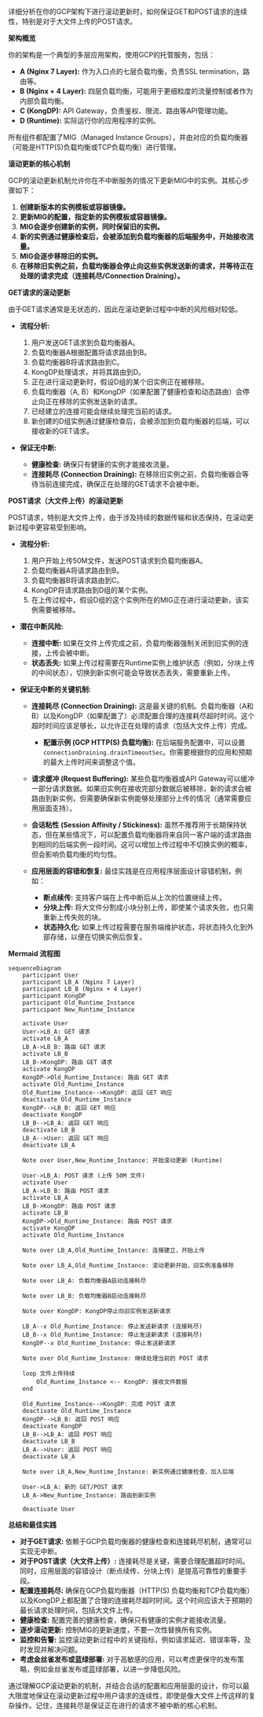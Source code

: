 详细分析在你的GCP架构下进行滚动更新时，如何保证GET和POST请求的连续性，特别是对于大文件上传的POST请求。

**架构概览**

你的架构是一个典型的多层应用架构，使用GCP的托管服务，包括：

* **A (Nginx 7 Layer):**  作为入口点的七层负载均衡，负责SSL termination，路由等。
* **B (Nginx + 4 Layer):**  四层负载均衡，可能用于更细粒度的流量控制或者作为内部负载均衡。
* **C (KongDP):**  API Gateway，负责鉴权、限流、路由等API管理功能。
* **D (Runtime):**  实际运行你的应用程序的实例。

所有组件都配置了MIG（Managed Instance Groups），并由对应的负载均衡器（可能是HTTP(S)负载均衡或TCP负载均衡）进行管理。

**滚动更新的核心机制**

GCP的滚动更新机制允许你在不中断服务的情况下更新MIG中的实例。其核心步骤如下：

1. **创建新版本的实例模板或容器镜像。**
2. **更新MIG的配置，指定新的实例模板或容器镜像。**
3. **MIG会逐步创建新的实例，同时保留旧的实例。**
4. **新的实例通过健康检查后，会被添加到负载均衡器的后端服务中，开始接收流量。**
5. **MIG会逐步移除旧的实例。**
6. **在移除旧实例之前，负载均衡器会停止向这些实例发送新的请求，并等待正在处理的请求完成（连接耗尽/Connection Draining）。**

**GET请求的滚动更新**

由于GET请求通常是无状态的，因此在滚动更新过程中中断的风险相对较低。

* **流程分析:**
    1. 用户发送GET请求到负载均衡器A。
    2. 负载均衡器A根据配置将请求路由到B。
    3. 负载均衡器B将请求路由到C。
    4. KongDP处理请求，并将其路由到D。
    5. 正在进行滚动更新时，假设D组的某个旧实例正在被移除。
    6. 负载均衡器（A, B）和KongDP（如果配置了健康检查和动态路由）会停止向正在移除的实例发送新的请求。
    7. 已经建立的连接可能会继续处理完当前的请求。
    8. 新创建的D组实例通过健康检查后，会被添加到负载均衡器的后端，可以接收新的GET请求。

* **保证无中断:**
    * **健康检查:** 确保只有健康的实例才能接收流量。
    * **连接耗尽 (Connection Draining):**  在移除旧实例之前，负载均衡器会等待当前连接完成，确保正在处理的GET请求不会被中断。

**POST请求（大文件上传）的滚动更新**

POST请求，特别是大文件上传，由于涉及持续的数据传输和状态保持，在滚动更新过程中更容易受到影响。

* **流程分析:**
    1. 用户开始上传50M文件，发送POST请求到负载均衡器A。
    2. 负载均衡器A将请求路由到B。
    3. 负载均衡器B将请求路由到C。
    4. KongDP将请求路由到D组的某个实例。
    5. 在上传过程中，假设D组的这个实例所在的MIG正在进行滚动更新，该实例需要被移除。

* **潜在中断风险:**
    * **连接中断:** 如果在文件上传完成之前，负载均衡器强制关闭到旧实例的连接，上传会被中断。
    * **状态丢失:** 如果上传过程需要在Runtime实例上维护状态（例如，分块上传的中间状态），切换到新实例可能会导致状态丢失，需要重新上传。

* **保证无中断的关键机制:**

    * **连接耗尽 (Connection Draining):** 这是最关键的机制。负载均衡器（A和B）以及KongDP（如果配置了）必须配置合理的连接耗尽超时时间。这个超时时间应该足够长，以允许正在处理的请求（包括大文件上传）完成。
        * **配置示例 (GCP HTTP(S) 负载均衡):** 在后端服务配置中，可以设置`connectionDraining.drainTimeoutSec`。你需要根据你的应用和预期的最大上传时间来调整这个值。

    * **请求缓冲 (Request Buffering):**  某些负载均衡器或API Gateway可以缓冲一部分请求数据。如果旧实例在接收完部分数据后被移除，新的请求会被路由到新实例，但需要确保新实例能够处理部分上传的情况（通常需要应用层面支持）。

    * **会话粘性 (Session Affinity / Stickiness):**  虽然不推荐用于长期保持状态，但在某些情况下，可以配置负载均衡器将来自同一客户端的请求路由到相同的后端实例一段时间。这可以增加上传过程中不切换实例的概率，但会影响负载均衡的均匀性。

    * **应用层面的容错和恢复:** 最佳实践是在应用程序层面设计容错机制，例如：
        * **断点续传:** 支持客户端在上传中断后从上次的位置继续上传。
        * **分块上传:** 将大文件分割成小块分别上传，即使某个请求失败，也只需重新上传失败的块。
        * **状态持久化:** 如果上传过程需要在服务端维护状态，将状态持久化到外部存储，以便在切换实例后恢复。

**Mermaid 流程图**

```mermaid
sequenceDiagram
    participant User
    participant LB_A (Nginx 7 Layer)
    participant LB_B (Nginx + 4 Layer)
    participant KongDP
    participant Old_Runtime_Instance
    participant New_Runtime_Instance

    activate User
    User->LB_A: GET 请求
    activate LB_A
    LB_A->LB_B: 路由 GET 请求
    activate LB_B
    LB_B->KongDP: 路由 GET 请求
    activate KongDP
    KongDP->Old_Runtime_Instance: 路由 GET 请求
    activate Old_Runtime_Instance
    Old_Runtime_Instance-->KongDP: 返回 GET 响应
    deactivate Old_Runtime_Instance
    KongDP-->LB_B: 返回 GET 响应
    deactivate KongDP
    LB_B-->LB_A: 返回 GET 响应
    deactivate LB_B
    LB_A-->User: 返回 GET 响应
    deactivate LB_A

    Note over User,New_Runtime_Instance: 开始滚动更新 (Runtime)

    User->LB_A: POST 请求 (上传 50M 文件)
    activate User
    LB_A->LB_B: 路由 POST 请求
    activate LB_A
    LB_B->KongDP: 路由 POST 请求
    activate LB_B
    KongDP->Old_Runtime_Instance: 路由 POST 请求
    activate KongDP
    activate Old_Runtime_Instance

    Note over LB_A,Old_Runtime_Instance: 连接建立，开始上传

    Note over LB_A,Old_Runtime_Instance: 滚动更新开始，旧实例准备移除

    Note over LB_A: 负载均衡器A启动连接耗尽

    Note over LB_B: 负载均衡器B启动连接耗尽

    Note over KongDP: KongDP停止向旧实例发送新请求

    LB_A--x Old_Runtime_Instance: 停止发送新请求 (连接耗尽)
    LB_B--x Old_Runtime_Instance: 停止发送新请求 (连接耗尽)
    KongDP--x Old_Runtime_Instance: 停止发送新请求

    Note over Old_Runtime_Instance: 继续处理当前的 POST 请求

    loop 文件上传持续
        Old_Runtime_Instance <-- KongDP: 接收文件数据
    end

    Old_Runtime_Instance-->KongDP: 完成 POST 请求
    deactivate Old_Runtime_Instance
    KongDP-->LB_B: 返回 POST 响应
    deactivate KongDP
    LB_B-->LB_A: 返回 POST 响应
    deactivate LB_B
    LB_A-->User: 返回 POST 响应
    deactivate LB_A

    Note over LB_A,New_Runtime_Instance: 新实例通过健康检查，加入后端

    User->LB_A: 新的 GET/POST 请求
    LB_A->New_Runtime_Instance: 路由到新实例

    deactivate User
```

**总结和最佳实践**

* **对于GET请求:**  依赖于GCP负载均衡器的健康检查和连接耗尽机制，通常可以实现无中断。
* **对于POST请求（大文件上传）:**  连接耗尽是关键，需要合理配置超时时间。同时，应用层面的容错设计（断点续传、分块上传）是提高可靠性的重要手段。
* **配置连接耗尽:** 确保在GCP负载均衡器（HTTP(S) 负载均衡和TCP负载均衡）以及KongDP上都配置了合理的连接耗尽超时时间。这个时间应该大于预期的最长请求处理时间，包括大文件上传。
* **健康检查:** 配置完善的健康检查，确保只有健康的实例才能接收流量。
* **逐步滚动更新:**  控制MIG的更新速度，不要一次性替换所有实例。
* **监控和告警:**  监控滚动更新过程中的关键指标，例如请求延迟、错误率等，及时发现并解决问题。
* **考虑金丝雀发布或蓝绿部署:**  对于高敏感的应用，可以考虑更保守的发布策略，例如金丝雀发布或蓝绿部署，以进一步降低风险。

通过理解GCP滚动更新的机制，并结合合适的配置和应用层面的设计，你可以最大限度地保证在滚动更新过程中用户请求的连续性，即使是像大文件上传这样的复杂操作。记住，连接耗尽是保证正在进行的请求不被中断的核心机制。

